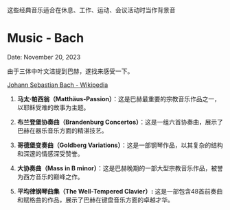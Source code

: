 这些经典音乐适合在休息、工作、运动、会议活动时当作背景音

# Music - Bach

Date: November 20, 2023

由于三体中叶文洁提到巴赫，遂找来感受一下。

[Johann Sebastian Bach - Wikipedia](https://en.wikipedia.org/wiki/Johann_Sebastian_Bach)

1. **马太·帕西翁（Matthäus-Passion）**：这是巴赫最重要的宗教音乐作品之一，以耶稣受难的故事为主题。

2. **布兰登堡协奏曲（Brandenburg Concertos）**：这是一组六首协奏曲，展示了巴赫在器乐音乐方面的精湛技艺。
   
3. **哥德堡变奏曲（Goldberg Variations）**：这是一部钢琴作品，以其复杂的结构和深邃的情感深受赞誉。
   
4. **大协奏曲（Mass in B minor）**：这是巴赫晚期的一部大型宗教音乐作品，被誉为西方音乐的巅峰之作。
   
5. **平均律钢琴曲集（The Well-Tempered Clavier）:** 这是一部包含48首前奏曲和赋格曲的作品，展示了巴赫在键盘音乐方面的卓越才华。